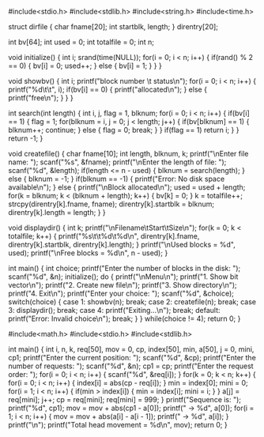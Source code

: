 #include<stdio.h>
#include<stdlib.h>
#include<string.h>
#include<time.h>

struct dirfile
{
    char fname[20];
    int startblk, length;
} direntry[20];

int bv[64];
int used = 0;
int totalfile = 0;
int n;

void initialize()
{
    int i;
    srand(time(NULL));
    for(i = 0; i < n; i++)
    {
        if(rand() % 2 == 0)
        {
            bv[i] = 0;
            used++;
        }
        else
        {
            bv[i] = 1;
        }
    }
}

void showbv()
{
    int i;
    printf("block number \t status\n");
    for(i = 0; i < n; i++)
    {
        printf("%d\t\t", i);
        if(bv[i] == 0)
        {
            printf("allocated\n");
        }
        else
        {
            printf("free\n");
        }
    }
}

int search(int length)
{
    int i, j, flag = 1, blknum;
    for(i = 0; i < n; i++)
    {
        if(bv[i] == 1)
        {
            flag = 1;
            for(blknum = i, j = 0; j < length; j++)
            {
                if(bv[blknum] == 1)
                {
                    blknum++;
                    continue;
                }
                else
                {
                    flag = 0;
                    break;
                }
            }
            if(flag == 1)
                return i;
        }
    }
    return -1;
}

void createfile()
{
    char fname[10];
    int length, blknum, k;
    printf("\nEnter file name: ");
    scanf("%s", &fname);
    printf("\nEnter the length of file: ");
    scanf("%d", &length);
    if(length <= n - used)
    {
        blknum = search(length);
    }
    else
    {
        blknum = -1;
    }
    if(blknum == -1)
    {
        printf("Error: No disk space available\n");
    }
    else
    {
        printf("\nBlock allocated\n");
        used = used + length;
        for(k = blknum; k < (blknum + length); k++)
        {
            bv[k] = 0;
        }
        k = totalfile++;
        strcpy(direntry[k].fname, fname);
        direntry[k].startblk = blknum;
        direntry[k].length = length;
    }
}

void displaydir()
{
    int k;
    printf("\nFilename\tStart\tSize\n");
    for(k = 0; k < totalfile; k++)
    {
        printf("%s\t\t%d\t%d\n", direntry[k].fname, direntry[k].startblk, direntry[k].length);
    }
    printf("\nUsed blocks = %d", used);
    printf("\nFree blocks = %d\n", n - used);
}

int main()
{
    int choice;
    printf("Enter the number of blocks in the disk: ");
    scanf("%d", &n);
    initialize();
    do
    {
        printf("\nMenu\n");
        printf("1. Show bit vector\n");
        printf("2. Create new file\n");
        printf("3. Show directory\n");
        printf("4. Exit\n");
        printf("Enter your choice: ");
        scanf("%d", &choice);
        switch(choice)
        {
            case 1:
                showbv(n);
                break;
            case 2:
                createfile(n); 
                break;
            case 3:
                displaydir(); 
                break;
            case 4:
                printf("Exiting...\n"); 
                break;
            default:
                printf("Error: Invalid choice\n");
                break;
        }
    } while(choice != 4);
    return 0;
}

#include<math.h>
#include<stdio.h>
#include<stdlib.h>

int main()
{
    int i, n, k, req[50], mov = 0, cp, index[50], min, a[50], j = 0, mini, cp1;
    printf("Enter the current position: ");
    scanf("%d", &cp);
    printf("Enter the number of requests: ");
    scanf("%d", &n);
    cp1 = cp;
    printf("Enter the request order: ");
    for(i = 0; i < n; i++)
    {
        scanf("%d", &req[i]);
    }
    for(k = 0; k < n; k++)
    {
        for(i = 0; i < n; i++)
        {
            index[i] = abs(cp - req[i]);
        }
        min = index[0];
        mini = 0;
        for(i = 1; i < n; i++)
        {
            if(min > index[i])
            {
                min = index[i];
                mini = i;
            }
        }
        a[j] = req[mini];
        j++;
        cp = req[mini];
        req[mini] = 999;
    }
    printf("Sequence is: ");
    printf("%d", cp1);
    mov = mov + abs(cp1 - a[0]);
    printf(" -> %d", a[0]);
    for(i = 1; i < n; i++)
    {
        mov = mov + abs(a[i] - a[i - 1]);
        printf(" -> %d", a[i]);
    }
    printf("\n");
    printf("Total head movement = %d\n", mov);
    return 0;
}
